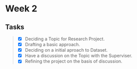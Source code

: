 # Week 2

## Tasks
> - [x] Deciding a Topic for Research Project.
> - [x] Drafting a basic approach.
> - [x] Deciding on a initial aproach to Dataset.
> - [x] Have a discussion on the Topic with the Superviser.
> - [x] Refining the project on the basis of discussion.
